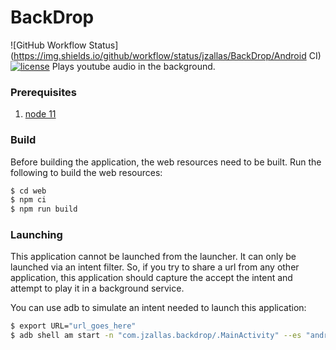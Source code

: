 #  BackDrop
![GitHub Workflow Status](https://img.shields.io/github/workflow/status/jzallas/BackDrop/Android CI)
[![license](https://img.shields.io/github/license/jzallas/BackDrop)](https://github.com/jzallas/BackDrop/blob/master/LICENSE)
Plays youtube audio in the background.


### Prerequisites
1. [node 11](https://nodejs.org/en/)


### Build
Before building the application, the web resources need to be built. Run the following to build the web resources:

```bash
$ cd web
$ npm ci
$ npm run build
```
### Launching
This application cannot be launched from the launcher. It can only be launched via an intent filter. So, if you try to share a url from any other application, this application should capture the accept the intent and attempt to play it in a background service.

You can use adb to simulate an intent needed to launch this application:

```bash
$ export URL="url_goes_here"
$ adb shell am start -n "com.jzallas.backdrop/.MainActivity" --es "android.intent.extra.TEXT" $URL
```

